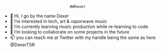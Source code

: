                                   ##Dexer
- 👋 Hi, I go by the name Dexer
- 👀 I’m interested in tech, art & vaporwave music
- 🌱 I’m currently learning music production while re-learning to code 
- 💞️ I’m looking to collaborate on some projects in the future
- 📫 you can reach me at Twitter with my handle being the same as here @DexerTSR 

<!---
DexerTSR/DexerTSR is a ✨ special ✨ repository because its `README.md` (this file) appears on your GitHub profile.
You can click the Preview link to take a look at your changes.
--->
